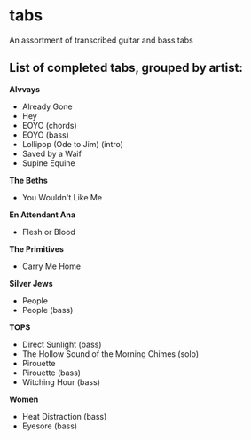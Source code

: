 # tabs
An assortment of transcribed guitar and bass tabs
## List of completed tabs, grouped by artist:
**Alvvays**
- Already Gone
- Hey
- EOYO (chords)
- EOYO (bass)
- Lollipop (Ode to Jim) (intro)
- Saved by a Waif
- Supine Equine

**The Beths**
- You Wouldn't Like Me

**En Attendant Ana**
- Flesh or Blood

**The Primitives**
- Carry Me Home

**Silver Jews**
- People
- People (bass)

**TOPS**
- Direct Sunlight (bass)
- The Hollow Sound of the Morning Chimes (solo)
- Pirouette
- Pirouette (bass)
- Witching Hour (bass)

**Women**
- Heat Distraction (bass)
- Eyesore (bass)
